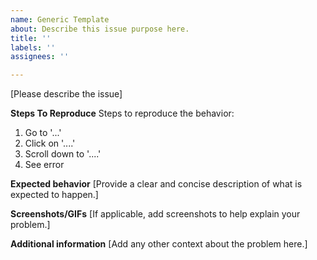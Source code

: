 ```yaml
---
name: Generic Template
about: Describe this issue purpose here.
title: ''
labels: ''
assignees: ''

---
```


[Please describe the issue]

**Steps To Reproduce**
Steps to reproduce the behavior:
1. Go to '...'
2. Click on '....'
3. Scroll down to '....'
4. See error

**Expected behavior**
[Provide a clear and concise description of what is expected to happen.]

**Screenshots/GIFs**
[If applicable, add screenshots to help explain your problem.]

**Additional information**
[Add any other context about the problem here.]
